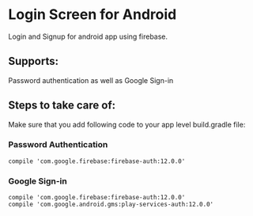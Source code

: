 # Login Screen for Android
Login and Signup for  android app using firebase.

## Supports: 
Password authentication as well as Google Sign-in

## Steps to take care of:
Make sure that you add following code to your app level build.gradle file:

### Password Authentication
```
compile 'com.google.firebase:firebase-auth:12.0.0'
```

### Google Sign-in
```
compile 'com.google.firebase:firebase-auth:12.0.0'
compile 'com.google.android.gms:play-services-auth:12.0.0'
```
